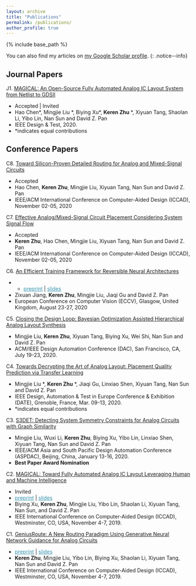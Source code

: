 ```yaml
---
layout: archive
title: "Publications"
permalink: /publications/
author_profile: true
---
```


{% include base_path %}

You can also find my articles on <a href="https://scholar.google.com/citations?user=WlvGP3kAAAAJ">my Google Scholar profile</a>.
{: .notice--info}
            
Journal Papers
-------

J1. [MAGICAL: An Open-Source Fully Automated Analog IC Layout System from Netlist to GDSII](http://doi.acm.org/) 
   * Accepted \| Invited
   * Hao Chen\*, Mingjie Liu \*, Biying Xu\*, **Keren Zhu** \*, Xiyuan Tang, Shaolan Li, Yibo Lin, Nan Sun and David Z. Pan
   * IEEE Design & Test, 2020.
   * \*indicates equal contributions

Conference Papers
-------
C8. [Toward Silicon-Proven Detailed Routing for Analog and Mixed-Signal Circuits](http://doi.acm.org/) 
   * Accepted
   * Hao Chen, **Keren Zhu**, Mingjie Liu, Xiyuan Tang, Nan Sun and David Z. Pan
   * IEEE/ACM International Conference on Computer-Aided Design (ICCAD), November 02-05, 2020

C7. [Effective Analog/Mixed-Signal Circuit Placement Considering System Signal Flow](http://doi.acm.org/)  
   * Accepted
   * **Keren Zhu**, Hao Chen, Mingjie Liu, Xiyuan Tang, Nan Sun and David Z. Pan
   * IEEE/ACM International Conference on Computer-Aided Design (ICCAD), November 02-05, 2020
   
C6. [An Efficient Training Framework for Reversible Neural Architectures](http://doi.acm.org/) 
   * * <a href="/publications/papers/ML_ECCV20_JIANG.pdf" style="color:#3793ae">preprint</a> \| <a href="/publications/papers/ML_ECCV20_JIANG.pptx"  style="color:#3793ae">slides</a>
   * Zixuan Jiang, **Keren Zhu**, Mingjie Liu, Jiaqi Gu and David Z. Pan
   * European Conference on Computer Vision (ECCV), Glasgow, United Kingdom, August 23-27, 2020

C5. [Closing the Design Loop: Bayesian Optimization Assisted Hierarchical Analog Layout Synthesis](http://doi.acm.org/) 
   * Mingjie Liu, **Keren Zhu**, Xiyuan Tang, Biying Xu, Wei Shi, Nan Sun and David Z. Pan
   * ACM/IEEE Design Automation Conference (DAC), San Francisco, CA, July 19-23, 2020.
   
C4. [Towards Decrypting the Art of Analog Layout: Placement Quality Prediction via Transfer Learning](https://ieeexplore.ieee.org/document/9116330) 
   * Mingjie Liu \*, **Keren Zhu** \*, Jiaqi Gu, Linxiao Shen, Xiyuan Tang, Nan Sun and David Z. Pan
   * IEEE Design, Automation & Test in Europe Conference & Exhibition (DATE), Grenoble, France, Mar. 09-13, 2020.
   * \*indicates equal contributions

C3. [S3DET: Detecting System Symmetry Constraints for Analog Circuits with Graph Similarity](https://ieeexplore.ieee.org/document/9045109) 
   * Mingjie Liu, Wuxi Li, **Keren Zhu**, Biying Xu, Yibo Lin, Linxiao Shen, Xiyuan Tang, Nan Sun and David Z. Pan
   * IEEE/ACM Asia and South Pacific Design Automation Conference (ASPDAC),  Beijing, China, January 13-16, 2020.
   * **Best Paper Award Nomination**

C2. [MAGICAL: Toward Fully Automated Analog IC Layout Leveraging Human and Machine Intelligence](https://ieeexplore.ieee.org/document/8942060) 
   * Invited 
   * <a href="/publications/papers/A_ICCAD2019_Xu.pdf" style="color:#3793ae">preprint</a> \| <a href="/publications/papers/A_ICCAD2019_Xu.slides.pptx" style="color:#3793ae">slides</a>
   * Biying Xu, **Keren Zhu**, Mingjie Liu, Yibo Lin, Shaolan Li, Xiyuan Tang, Nan Sun, and David Z. Pan
   * IEEE International Conference on Computer-Aided Design (ICCAD),  Westminster, CO, USA, November 4-7, 2019.
   
C1. [GeniusRoute: A New Routing Paradigm Using Generative Neural Network Guidance for Analog Circuits](https://ieeexplore.ieee.org/document/8942164) 
   * <a href="/publications/papers/AR_ICCAD2019_zhu.pdf" style="color:#3793ae">preprint</a> \| <a href="/publications/papers/AR_ICCAD2019_Zhu.slides_v4.pptx" style="color:#3793ae">slides</a>
   * **Keren Zhu**, Mingjie Liu, Yibo Lin, Biying Xu, Shaolan Li, Xiyuan Tang, Nan Sun and David Z. Pan
   * IEEE International Conference on Computer-Aided Design (ICCAD),  Westminster, CO, USA, November 4-7, 2019.
